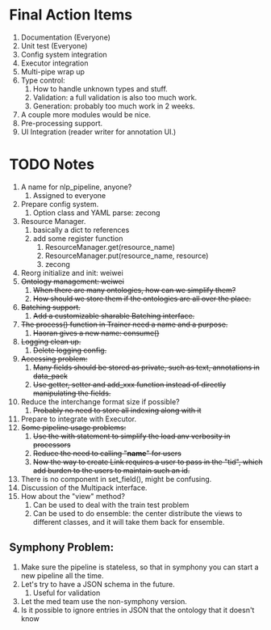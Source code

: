 # Final Action Items
1. Documentation (Everyone)
1. Unit test (Everyone)
1. Config system integration
1. Executor integration
1. Multi-pipe wrap up
1. Type control:
    1. How to handle unknown types and stuff.
    1. Validation: a full validation is also too much work.
    1. Generation: probably too much work in 2 weeks.
1. A couple more modules would be nice.
1. Pre-processing support.
1. UI Integration (reader writer for annotation UI.)


# TODO Notes
1. A name for nlp_pipeline, anyone?
    1. Assigned to everyone
1. Prepare config system.
    1. Option class and YAML parse: zecong
1. Resource Manager.
    1. basically a dict to references
    1. add some register function 
        1. ResourceManager.get(resource_name)
        1. ResourceManager.put(resource_name, resource)
        1. zecong
1. Reorg initialize and init: weiwei
1. ~~Ontology management: weiwei~~
    1. ~~When there are many ontologies, how can we simplify them?~~
    1. ~~How should we store them if the ontologies are all over the place.~~
1. ~~Batching support.~~
    1. ~~Add a customizable sharable Batching interface.~~
1. ~~The process() function in Trainer need a name and a purpose.~~
    1. ~~Haoran gives a new name: consume()~~
1. ~~Logging clean up.~~
    1. ~~Delete logging config.~~
1. ~~Accessing problem:~~
    1. ~~Many fields should be stored as private, such as text, annotations in data_pack~~
    1. ~~Use getter, setter and add_xxx function instead of directly manipulating the fields.~~
1. Reduce the interchange format size if possible?
    1. ~~Probably no need to store all indexing along with it~~
1. Prepare to integrate with Executor.
1. ~~Some pipeline usage problems:~~
    1. ~~Use the with statement to simplify the load anv verbosity in processors~~
    1. ~~Reduce the need to calling "__name__" for users~~
    1. ~~Now the way to create Link requires a user to pass in the "tid", which add
     burden to the users to maintain such an id.~~
1. There is no component in set_field(), might be confusing.
1. Discussion of the Multipack interface.
1. How about the "view" method?
    1. Can be used to deal with the train test problem
    1. Can be used to do ensemble: the center distribute the views to different 
    classes, and it will take them back for ensemble.

## Symphony Problem:
1. Make sure the pipeline is stateless, so that in symphony
 you can start a new pipeline all the time.
1. Let's try to have a JSON schema in the future.
    1. Useful for validation
1. Let the med team use the non-symphony version.
1. Is it possible to ignore entries in JSON that the ontology that it doesn't know
